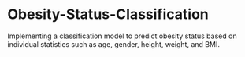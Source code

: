 # Obesity-Status-Classification
Implementing a classification model to predict obesity status based on individual statistics such as age, gender, height, weight, and BMI.
